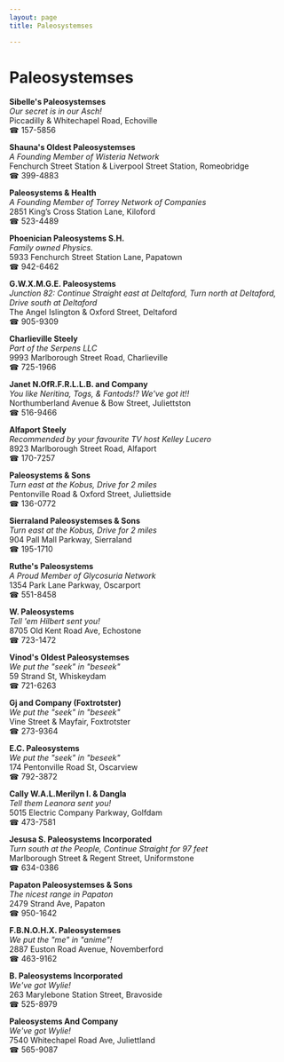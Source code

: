 ```yaml
---
layout: page 
title: Paleosystemses

---
```



# Paleosystemses


 **Sibelle's Paleosystemses**  
_Our secret is in our Asch!_  
Piccadilly & Whitechapel Road, Echoville  
☎ 157-5856

**Shauna's Oldest Paleosystemses**  
_A Founding Member of Wisteria Network_  
Fenchurch Street Station & Liverpool Street Station, Romeobridge  
☎ 399-4883

**Paleosystems & Health**  
_A Founding Member of Torrey Network of Companies_  
2851 King’s Cross Station Lane, Kiloford  
☎ 523-4489

**Phoenician Paleosystems S.H.**  
_Family owned Physics._  
5933 Fenchurch Street Station Lane, Papatown  
☎ 942-6462

**G.W.X.M.G.E. Paleosystems**  
_Junction 82: Continue Straight east at Deltaford, Turn north at Deltaford, Drive south at Deltaford_  
The Angel Islington & Oxford Street, Deltaford  
☎ 905-9309

**Charlieville Steely**  
_Part of the Serpens LLC_  
9993 Marlborough Street Road, Charlieville  
☎ 725-1966

**Janet N.OfR.F.R.L.L.B. and Company**  
_You like Neritina, Togs, & Fantods!? We've got it!!_  
Northumberland Avenue & Bow Street, Juliettston  
☎ 516-9466

**Alfaport Steely**  
_Recommended by your favourite TV host Kelley Lucero_  
8923 Marlborough Street Road, Alfaport  
☎ 170-7257

**Paleosystems & Sons**  
_Turn east at the Kobus, Drive for 2 miles_  
Pentonville Road & Oxford Street, Juliettside  
☎ 136-0772

**Sierraland Paleosystemses & Sons**  
_Turn east at the Kobus, Drive for 2 miles_  
904 Pall Mall Parkway, Sierraland  
☎ 195-1710

**Ruthe's Paleosystems**  
_A Proud Member of Glycosuria Network_  
1354 Park Lane Parkway, Oscarport  
☎ 551-8458

**W. Paleosystems**  
_Tell 'em Hilbert sent you!_  
8705 Old Kent Road Ave, Echostone  
☎ 723-1472

**Vinod's Oldest Paleosystemses**  
_We put the "seek" in "beseek"_  
59 Strand St, Whiskeydam  
☎ 721-6263

**Gj and Company (Foxtrotster)**  
_We put the "seek" in "beseek"_  
Vine Street & Mayfair, Foxtrotster  
☎ 273-9364

**E.C. Paleosystems**  
_We put the "seek" in "beseek"_  
174 Pentonville Road St, Oscarview  
☎ 792-3872

**Cally W.A.L.Merilyn I. & Dangla**  
_Tell them Leanora sent you!_  
5015 Electric Company Parkway, Golfdam  
☎ 473-7581

**Jesusa S. Paleosystems Incorporated**  
_Turn south at the People, Continue Straight for 97 feet_  
Marlborough Street & Regent Street, Uniformstone  
☎ 634-0386

**Papaton Paleosystemses & Sons**  
_The nicest range in Papaton_  
2479 Strand Ave, Papaton  
☎ 950-1642

**F.B.N.O.H.X. Paleosystemses**  
_We put the "me" in "anime"!_  
2887 Euston Road Avenue, Novemberford  
☎ 463-9162

**B. Paleosystems Incorporated**  
_We've got Wylie!_  
263 Marylebone Station Street, Bravoside  
☎ 525-8979

**Paleosystems And Company**  
_We've got Wylie!_  
7540 Whitechapel Road Ave, Juliettland  
☎ 565-9087

